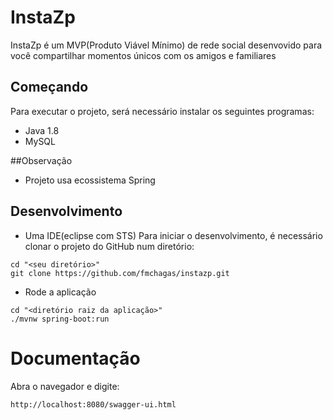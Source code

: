 # InstaZp
InstaZp é um MVP(Produto Viável Mínimo) de rede social desenvovido para você compartilhar momentos únicos com os amigos e familiares

## Começando
Para executar o projeto, será necessário instalar os seguintes programas:
* Java 1.8
* MySQL

##Observação
* Projeto usa ecossistema Spring

## Desenvolvimento
* Uma IDE(eclipse com STS)
Para iniciar o desenvolvimento, é necessário clonar o projeto do GitHub num diretório:
```shell
cd "<seu diretório>"
git clone https://github.com/fmchagas/instazp.git
```

* Rode a aplicação
```shell
cd "<diretório raiz da aplicação>"
./mvnw spring-boot:run
```
# Documentação
Abra o navegador e digite:
```shell
http://localhost:8080/swagger-ui.html
```
